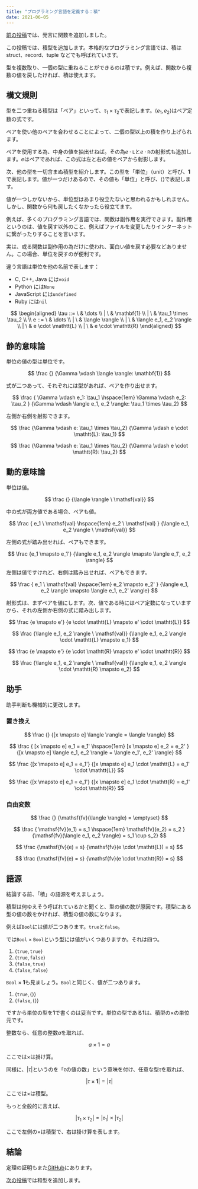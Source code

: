 ```yaml
---
title: "プログラミング言語を定義する：積"
date: 2021-06-05
---
```


[前の投稿][prev]では、発言に関数を追加しました。

この投稿では、積型を追加します。本格的なプログラミング言語では、積は struct、record、tuple などでも呼ばれています。

型を複数取り、一個の型に重ねることができるのは積です。例えば、関数から複数の値を戻したければ、積は使えます。

## 構文規則

型を二つ重ねる積型は「ペア」といって、$\tau_1 \times \tau_2$で表記します。$\langle e_1, e_2 \rangle$はペア定数の式です。

ペアを使い他のペアを合わせることによって、二個の型以上の積を作り上げられます。

ペアを使用する為、中身の値を抽出せねば。その為$e \cdot \mathtt{L}$と$e \cdot \mathtt{R}$の射影式も追加します。$e$はペアであれば、この式は左と右の値をペアから射影します。

次、他の型を一切含まぬ積型を紹介します。この型を「単位」（unit）と呼び、$\mathbf{1}$で表記します。値が一つだけあるので、その値も「単位」と呼び、$\langle \rangle$で表記します。

値が一つしかないから、単位型はあまり役立たないと思われるかもしれません。しかし、関数から何も戻したくなかったら役立てます。

例えば、多くのプログラミング言語では、関数は副作用を実行できます。副作用というのは、値を戻す以外のこと、例えばファイルを変更したりインターネットに繋がったりすることを言います。

実は、或る関数は副作用の為だけに使われ、面白い値を戻す必要などありません。この場合、単位を戻すのが便利です。

違う言語は単位を他の名前で表します：

- C, C++, Java には`void`
- Python には`None`
- JavaScript には`undefined`
- Ruby には`nil`

$$
\begin{aligned}
\tau
::=  \ & \dots
\\ | \ & \mathbf{1}
\\ | \ & \tau_1 \times \tau_2
\\
\\
e
::=  \ & \dots
\\ | \ & \langle \rangle
\\ | \ & \langle e_1, e_2 \rangle
\\ | \ & e \cdot \mathtt{L}
\\ | \ & e \cdot \mathtt{R}
\end{aligned}
$$

## 静的意味論

単位の値の型は単位です。

$$
\frac
  {}
  {\Gamma \vdash \langle \rangle: \mathbf{1}}
$$

式が二つあって、それぞれには型があれば、ペアを作り出せます。

$$
\frac
  {
    \Gamma \vdash e_1: \tau_1 \hspace{1em}
    \Gamma \vdash e_2: \tau_2
  }
  {\Gamma \vdash \langle e_1, e_2 \rangle: \tau_1 \times \tau_2}
$$

左側か右側を射影できます。

$$
\frac
  {\Gamma \vdash e: \tau_1 \times \tau_2}
  {\Gamma \vdash e \cdot \mathtt{L}: \tau_1}
$$

$$
\frac
  {\Gamma \vdash e: \tau_1 \times \tau_2}
  {\Gamma \vdash e \cdot \mathtt{R}: \tau_2}
$$

## 動的意味論

単位は値。

$$
\frac
  {}
  {\langle \rangle \ \mathsf{val}}
$$

中の式が両方値である場合、ペアも値。

$$
\frac
  {
    e_1 \ \mathsf{val} \hspace{1em}
    e_2 \ \mathsf{val}
  }
  {\langle e_1, e_2 \rangle \ \mathsf{val}}
$$

左側の式が踏み出せれば、ペアもできます。

$$
\frac
  {e_1 \mapsto e_1'}
  {\langle e_1, e_2 \rangle \mapsto \langle e_1', e_2 \rangle}
$$

左側は値ですけれど、右側は踏み出せれば、ペアもできます。

$$
\frac
  {
    e_1 \ \mathsf{val} \hspace{1em}
    e_2 \mapsto e_2'
  }
  {\langle e_1, e_2 \rangle \mapsto \langle e_1, e_2' \rangle}
$$

射影式は、まずペアを値にします。次、値である時にはペア定数になっていますから、それの左側か右側の式に踏み出します。

$$
\frac
  {e \mapsto e'}
  {e \cdot \mathtt{L} \mapsto e' \cdot \mathtt{L}}
$$

$$
\frac
  {\langle e_1, e_2 \rangle \ \mathsf{val}}
  {\langle e_1, e_2 \rangle \cdot \mathtt{L} \mapsto e_1}
$$

$$
\frac
  {e \mapsto e'}
  {e \cdot \mathtt{R} \mapsto e' \cdot \mathtt{R}}
$$

$$
\frac
  {\langle e_1, e_2 \rangle \ \mathsf{val}}
  {\langle e_1, e_2 \rangle \cdot \mathtt{R} \mapsto e_2}
$$

## 助手

助手判断も機械的に更改します。

### 置き換え

$$
\frac
  {}
  {[x \mapsto e] \langle \rangle = \langle \rangle}
$$

$$
\frac
  {
    [x \mapsto e] e_1 = e_1' \hspace{1em}
    [x \mapsto e] e_2 = e_2'
  }
  {[x \mapsto e] \langle e_1, e_2 \rangle = \langle e_1', e_2' \rangle}
$$

$$
\frac
  {[x \mapsto e] e_1 = e_1'}
  {[x \mapsto e] e_1 \cdot \mathtt{L} = e_1' \cdot \mathtt{L}}
$$

$$
\frac
  {[x \mapsto e] e_1 = e_1'}
  {[x \mapsto e] e_1 \cdot \mathtt{R} = e_1' \cdot \mathtt{R}}
$$

### 自由変数

$$
\frac
  {}
  {\mathsf{fv}(\langle \rangle) = \emptyset}
$$

$$
\frac
  {
    \mathsf{fv}(e_1) = s_1 \hspace{1em}
    \mathsf{fv}(e_2) = s_2
  }
  {\mathsf{fv}(\langle e_1, e_2 \rangle) = s_1 \cup s_2}
$$

$$
\frac
  {\mathsf{fv}(e) = s}
  {\mathsf{fv}(e \cdot \mathtt{L}) = s}
$$

$$
\frac
  {\mathsf{fv}(e) = s}
  {\mathsf{fv}(e \cdot \mathtt{R}) = s}
$$

## 語源

結論する前、「積」の語源を考えましょう。

積型は何ゆえそう呼ばれているかと聞くと、型の値の数が原因です。積型にある型の値の数をかければ、積型の値の数になります。

例えば$\mathtt{Bool}$には値が二つあります。$\mathtt{true}$と$\mathtt{false}$。

では$\mathtt{Bool} \times \mathtt{Bool}$という型には値がいくつありますか。それは四つ。

1. $\langle \mathtt{true}, \mathtt{true} \rangle$
1. $\langle \mathtt{true}, \mathtt{false} \rangle$
1. $\langle \mathtt{false}, \mathtt{true} \rangle$
1. $\langle \mathtt{false}, \mathtt{false} \rangle$

$\mathtt{Bool} \times \mathbf{1}$も見ましょう。$\mathtt{Bool}$と同じく、値が二つあります。

1. $\langle \mathtt{true}, \langle \rangle \rangle$
1. $\langle \mathtt{false}, \langle \rangle \rangle$

ですから単位の型を$\mathbf{1}$で書くのは妥当です。単位の型である$\mathbf{1}$は、積型の$\times$の単位元です。

整数なら、任意の整数$a$を取れば、

$$a \times 1 = a$$

ここでは$\times$は掛け算。

同様に、$|\tau|$というのを「$\tau$の値の数」という意味を付け、任意な型$\tau$を取れば、

$$|\tau \times \mathbf{1}| = |\tau|$$

ここでは$\times$は積型。

もっと全般的に言えば、

$$|\tau_1 \times \tau_2| = |\tau_1| \times |\tau_2|$$

ここで左側の$\times$は積型で、右は掛け算を表します。

## 結論

定理の証明もまた[GitHub][proofs]にあります。

[次の投稿][next]では和型を追加します。

[prev]: /ja/posts/define-pl-02
[next]: /ja/posts/define-pl-04
[proofs]: https://github.com/azdavis/hatsugen/tree/part-03
